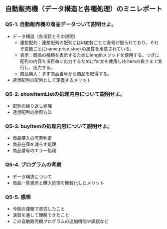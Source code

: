 ## 自動販売機（データ構造と各種処理）のミニレポート
### Q5-1. 自動販売機の商品データついて説明せよ。
* データ構造（各項目とその説明）
  * 連想配列：連想配列の配列にはid変数ごとに番号が振られており、それぞ変数ごとにname,price,stockの属性を用意されている。
  * 表示：商品の種類を表示するためにlengthメソッドを使用する。つぎに配列の内容を項目毎に出力するためにfor文を使用しiをitemの長さまで実行し、出力する。
  * 商品購入：まず商品番号から商品を取得する。
* 連想配列の配列として定義するメリット
### Q5-2. showItemListの処理内容について説明せよ。
* 配列の繰り返し処理
* 連想配列の参照方法
### Q5-3. buyItemの処理内容について説明せよ。
* 商品購入の可否判定
* 商品在庫を減らす処理
* 商品番号のエラー処理
### Q5-4. プログラムの考察
* データ構造について
* 商品一覧表示と購入処理を関数化したメリット
### Q5-5. 感想
* 今回の課題で苦労したこと
* 演習を通して理解できたこと
* この自動販売機プログラムの追加機能や課題など
